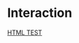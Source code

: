 # Interaction

[HTML TEST](http://htmlpreview.github.io/?https://github.com/ptapurva2008/Interaction/blob/master/test.html)